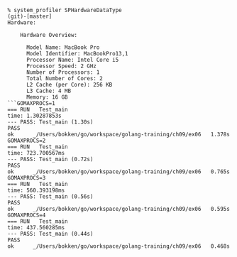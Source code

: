 ```
% system_profiler SPHardwareDataType                                                  (git)-[master]
Hardware:

    Hardware Overview:

      Model Name: MacBook Pro
      Model Identifier: MacBookPro13,1
      Processor Name: Intel Core i5
      Processor Speed: 2 GHz
      Number of Processors: 1
      Total Number of Cores: 2
      L2 Cache (per Core): 256 KB
      L3 Cache: 4 MB
      Memory: 16 GB
```GOMAXPROCS=1
=== RUN   Test_main
time: 1.30287853s
--- PASS: Test_main (1.30s)
PASS
ok  	_/Users/bokken/go/workspace/golang-training/ch09/ex06	1.378s
GOMAXPROCS=2
=== RUN   Test_main
time: 723.700567ms
--- PASS: Test_main (0.72s)
PASS
ok  	_/Users/bokken/go/workspace/golang-training/ch09/ex06	0.765s
GOMAXPROCS=3
=== RUN   Test_main
time: 560.393198ms
--- PASS: Test_main (0.56s)
PASS
ok  	_/Users/bokken/go/workspace/golang-training/ch09/ex06	0.595s
GOMAXPROCS=4
=== RUN   Test_main
time: 437.560285ms
--- PASS: Test_main (0.44s)
PASS
ok  	_/Users/bokken/go/workspace/golang-training/ch09/ex06	0.468s
